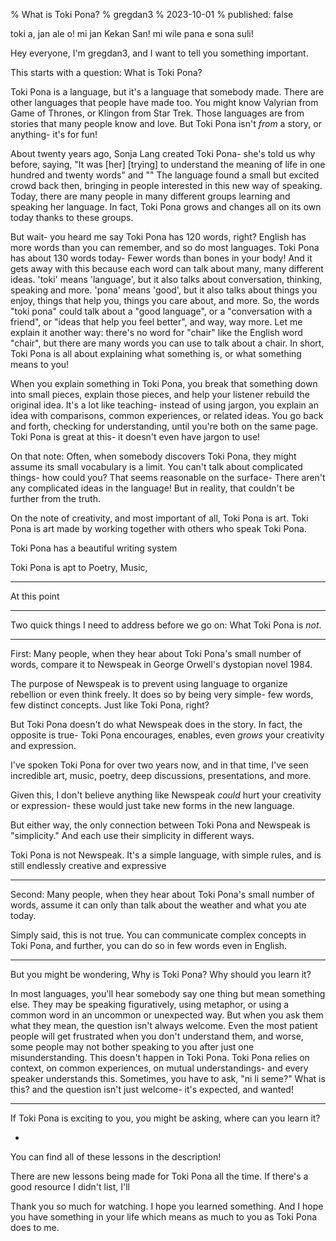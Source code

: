 % What is Toki Pona?
% gregdan3
% 2023-10-01
% published: false

toki a, jan ale o! mi jan Kekan San! mi wile pana e sona suli!

Hey everyone, I'm gregdan3, and I want to tell you something important.

This starts with a question: What is Toki Pona?

<!-- Most languages came from a long time ago, so long ago that we don't know how they started. -->

<!-- Toki Pona is different- it's a language that somebody made. It was made about twenty years ago! -->

Toki Pona is a language, but it's a language that somebody made.
There are other languages that people have made too.
You might know Valyrian from Game of Thrones, or Klingon from Star Trek.
Those languages are from stories that many people know and love.
But Toki Pona isn't _from_ a story, or anything- it's for fun!

About twenty years ago, Sonja Lang created Toki Pona- she's told us why before, saying, "It was \[her\] \[trying\] to understand the meaning of life in one hundred and twenty words" and "<!-- TODO: depression quote -->"
The language found a small but excited crowd back then, bringing in people interested in this new way of speaking.
Today, there are many people in many different groups learning and speaking her language.
In fact, Toki Pona grows and changes all on its own today thanks to these groups.

But wait- you heard me say Toki Pona has 120 words, right?
English has more words than you can remember, and so do most languages.
Toki Pona has about 130 words today- Fewer words than bones in your body!
And it gets away with this because each word can talk about many, many different ideas.
'toki' means 'language', but it also talks about conversation, thinking, speaking and more.
'pona' means 'good', but it also talks about things you enjoy, things that help you, things you care about, and more.
So, the words "toki pona" could talk about a "good language", or a "conversation with a friend", or "ideas that help you feel better", and way, way more.
Let me explain it another way: there's no word for "chair" like the English word "chair", but there are many words you can use to talk about a chair.
In short, Toki Pona is all about explaining what something is, or what something means to you!

When you explain something in Toki Pona, you break that something down into small pieces, explain those pieces, and help your listener rebuild the original idea.
It's a lot like teaching- instead of using jargon, you explain an idea with comparisons, common experiences, or related ideas.
You go back and forth, checking for understanding, until you're both on the same page.
Toki Pona is great at this- it doesn't even have jargon to use!

On that note: Often, when somebody discovers Toki Pona, they might assume its small vocabulary is a limit.
You can't talk about complicated things- how could you?
That seems reasonable on the surface- There aren't any complicated ideas in the language!
But in reality, that couldn't be further from the truth.

On the note of creativity, and most important of all, Toki Pona is art. Toki Pona is art made by working together with others who speak Toki Pona.

<!-- TODO: sitelen pona -->

Toki Pona has a beautiful writing system

Toki Pona is apt to Poetry, Music,

---

At this point

---

Two quick things I need to address before we go on: What Toki Pona is _not_.

---

First: Many people, when they hear about Toki Pona's small number of words, compare it to Newspeak in George Orwell's dystopian novel 1984.

The purpose of Newspeak is to prevent using language to organize rebellion or even think freely. It does so by being very simple- few words, few distinct concepts. Just like Toki Pona, right?

But Toki Pona doesn't do what Newspeak does in the story. In fact, the opposite is true- Toki Pona encourages, enables, even _grows_ your creativity and expression.

I've spoken Toki Pona for over two years now, and in that time, I've seen incredible art, music, poetry, deep discussions, presentations, and more.

Given this, I don't believe anything like Newspeak _could_ hurt your creativity or expression- these would just take new forms in the new language.

But either way, the only connection between Toki Pona and Newspeak is "simplicity." And each use their simplicity in different ways.

Toki Pona is not Newspeak. It's a simple language, with simple rules, and is still endlessly creative and expressive

---

Second: Many people, when they hear about Toki Pona's small number of words, assume it can only than talk about the weather and what you ate today.

Simply said, this is not true. You can communicate complex concepts in Toki Pona, and further, you can do so in few words even in English.

---

But you might be wondering, Why is Toki Pona? Why should you learn it?

In most languages, you'll hear somebody say one thing but mean something else.
They may be speaking figuratively, using metaphor, or using a common word in an uncommon or unexpected way.
But when you ask them what they mean, the question isn't always welcome.
Even the most patient people will get frustrated when you don't understand them, and worse, some people may not bother speaking to you after just one misunderstanding.
This doesn't happen in Toki Pona.
Toki Pona relies on context, on common experiences, on mutual understandings- and every speaker understands this.
Sometimes, you have to ask, "ni li seme?" What is this? and the question isn't just welcome- it's expected, and wanted!

---

If Toki Pona is exciting to you, you might be asking, where can you learn it?

-

You can find all of these lessons in the description!

There are new lessons being made for Toki Pona all the time. If there's a good resource I didn't list, I'll

Thank you so much for watching. I hope you learned something. And I hope you have something in your life which means as much to you as Toki Pona does to me.
